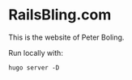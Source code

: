 # RailsBling.com

This is the website of Peter Boling.

Run locally with:

```shell
hugo server -D
```